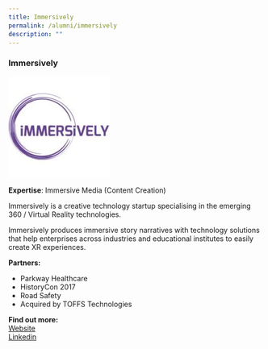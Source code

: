 ```yaml
---
title: Immersively
permalink: /alumni/immersively
description: ""
---
```

### Immersively
![Alt text for image on Isomer site](/images/alumni/immersively.jpg)

**Expertise**: 
Immersive Media (Content Creation)

Immersively is a creative technology startup specialising in the emerging 360 / Virtual Reality technologies.

Immersively produces immersive story narratives with technology solutions that help enterprises across industries and educational institutes to easily create XR experiences.

**Partners:** 
*  Parkway Healthcare
*  HistoryCon 2017
*  Road Safety
*  Acquired by TOFFS Technologies 


**Find out more:** \
[Website](https://www.immersively.co/)\
[Linkedin](https://www.linkedin.com/company/immersively/)
